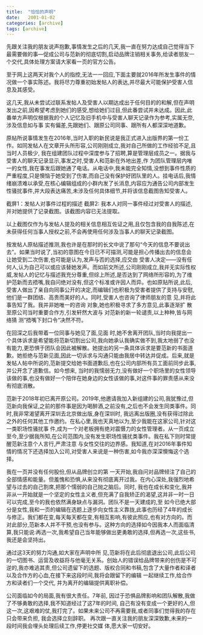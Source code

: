 ```yaml
---
title:  "恰恰的声明"
date:   2001-01-02
categories: [archive]
tags: [archive]
---
```



先跟关注我的朋友说声抱歉,事情发生之后的几天,我一直在努力达成自己觉得当下最需要做的事―促成公司与范新的彻底切割,启动品牌注销相关事务,给读者朋友一个交代,具体处理方案请大家看一页的官方公告。 

至于网上这两天对我个人的指控,无法一一回应,下面主要就2016年所发生事件的情况做一个事实陈述。我将尽力尊重初始发帖人的表达,并尽最大可能保护受害人信息及其感受。

这几天,我从未尝试过联系发帖人及受害人以期达成出于任何目的的和解,但在声明发出之前,因希望考虑到她们的感受,想给她们过目,但此番尝试并未达成。因此,此番单方声明仅根据我的个人记忆及旧手机中与受害人聊天记录作为参考,实属无奈,涉及信息如与事 实有偏差,先跟她们、跟原公司同事、跟所有人都深深地道歉。 

原帖所说事情发生在2016年,当时入职的新民说是我正式进入出版界的第一份工作。如同发帖人在文章开头所形容,公司刚刚成立,我对自己所做的工作经验不足,且当时人员极少, 我在组建团队过程中深度参与了招聘,算是管理层成员之一。据我与受害人的聊天记录显示,事发之时,受害人和范新在外地出差,作 为团队管理层内唯一的女性,我在事发后跟她通了电话。从电话中,我未能完全知情,没想到事件性质的严重程度,只是懊恼于她受到了伤害,而自己没有保护好团队里的人。挂电话后,我情绪崩溃难以承受,在核心编辑组成的小群内发了长消息,内容应为通告公司内部发生性骚扰事件,并大段表达痛苦,未涉及任何具体细节,并将该信息截图告知受害人。

截屏1：发帖人对事件过程的描述
截屏2: 我本人对同一事件经过对受害人的描述,并对她提供了记录截图。该截图内容已无法提取。 

以上截图仅作为与发帖人提及的相关信息相互佐证之用,且仅包含我的自我陈述,在未获得任何当事人授权之前,不会再使用任何涉及当事人的聊天记录截图。 

按发帖人原帖描述推测,我也许是在那时的长文中说了那句“今天的信息不要说出去”。如果当时说了,当初的意图在今日已不可描测,可能是担心传播出去的信息会让她受到二次伤害,也可能是认为,发声与否的选择,应交由 受害人决定——没有任何人,认为自己可以或应该替她发声。而如前文所述,公司刚刚成立,我并无实际性权威,发帖人的记忆与描述我充分尊重,但综上所述,是否达到了网络所形容的,为了维护范新而去捂嘴,我自问绝对没有,但这个标准或许因人而异。也如原贴所说,此后,受害人做出了亲自向同事公开的决定,而编辑们也积极为受害者提供了支持与安慰,他们是一群团结、高贵而美好的人。同时,受害人也咨询了律师朋友的意 见,并将此事告知了我。我并非她唯一的咨询 对象,她也积极寻求了多方意见,此事逐渐扩 散至原公司当时重要合作方,引发轩然大波与 对范新的新一轮谴责,以上种种,皆与网络猜 测“捂嘴下封口令“决然不符。 

在回深之后我带着一位同事与她见了面,见面 时,她不舍离开团队,当时向我提出一个具体诉求是希望能将范新切割出公司,我向她承认我确实做不到,我太地弱了也没有能力,更恐惧于团队会因此被解散。她提出的另一条具体诉求是要范新的书面道歉。她拒绝与范新见面,因此一切诉求与沟通只能由我居中转达并促成。后来,就是发帖人帖中所说的,范新提交给她书面道歉后,也在公司内部所有员工面前同步此事,并公开念了道歉信。如今想来, 当时的我懦弱无力,没有做好一个职场里的女性领导该做的事,也没有做好一个陪伴在她身边的女性该做的事,对这件事的罪责感从来没有彻底消散。

 范新于2018年初已离开原公司。2019年,他邀请我加入新组建的公司,我犹豫过,但范新向我保证,之前的那件事是因为喝醉酒,之前没有,之后也不会发生同类事件。同时,我非常渴望离开深圳去北京做出版,身在深圳时, 我远离出版圈,没有获得过除此之外的任何其他工作邀约。在私心里,我也天真地以为,至少我能在这家公司,针对这一类职场性骚扰事 件,成为一个对老板拥有绝对震慑力的女性管理者。从一页成立至今,至少据我所知,在公司范围内,没有发生职场性骚扰类事件。我在私下则时常提醒范新注意个人言行,严肃注意 与女性交往的边界感。我知道,在对2016年事件知情的情况下还选择加入公司,对受害人来说是一种伤害,如今我亦深深懊悔这个选择。 

我在一页并没有任何股份,但从品牌创立的第 一天开始,我自问对品牌倾注了自己的全部情感和能量。但羞愧和恐惧,从来没有彻底离开过我。在内心深处,我强烈地希望与过去的自己割席,把那个懦弱的自己抛之脑后。同时, 我也在成长和变化,我并非从一开始就是一个坚定的女性主义者,但充满了自我矫正的渴望,这并非一时一日可以完成,至今的我也依然满身缺点与漏洞。团队不是一天建成的,至 如今已绝大部分是女性,我和一页的编辑在选题上逐步向女性主义靠拢,此事也历经了4年的成长与修正。我们都在变,每天每天都在变,有相互影响,有彼此照应,也有对方向的。而对此部分,范新本人并不干预,也没有参与。这种方向的选择如今因我本人而面临清算,我只能说:再选一次,我希望自己当年能够做出更勇敢的选择,但再选一次,这些书, 我还是会坚持出。 

通过这3天的努力沟通,如大家在声明中所 见,范新将在此后彻底退出公司,此后公司的一切图书、运营及收益将与他毫无关系。创始人的错误给品牌带来的创伤是不可逆的,我亦难逃其责,但公司遗留下的选题、版权合同和书稿,包含了大量作者和译者以及合作方的心血,在接下来这段时间,我将会跟留下的编辑 一起继续工作,给合作方和读者们一个交代, 并为离开的编辑提供离职补偿。 

公司面临如今的局面,我有很大责任。7年前, 因过于恐惧品牌影响和团队解散,我做了不够勇敢的选择,我不知道经过了这7年的时间, 自己有没有变成一个更好的人,但这一次,这艰难的仗,我打完了。如果未来公司不再需要我,或者同事们觉得我的存在只会带来负担, 我会选择立刻辞职。 再次跟一直关注我的朋友深深致歉,未来的一 段时间我会埋头处理后续工作,停更社交媒 体,愿大家一切安好。
